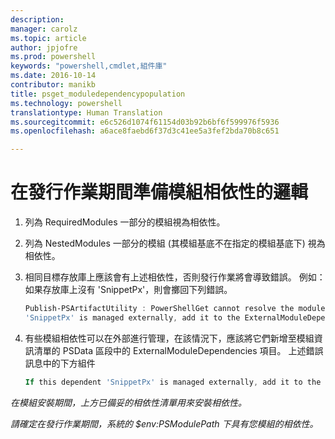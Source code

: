 ```yaml
---
description: 
manager: carolz
ms.topic: article
author: jpjofre
ms.prod: powershell
keywords: "powershell,cmdlet,組件庫"
ms.date: 2016-10-14
contributor: manikb
title: psget_moduledependencypopulation
ms.technology: powershell
translationtype: Human Translation
ms.sourcegitcommit: e6c526d1074f61154d03b92b6bf6f599976f5936
ms.openlocfilehash: a6ace8faebd6f37d3c41ee5a3fef2bda70b8c651

---
```


# 在發行作業期間準備模組相依性的邏輯
1.  列為 RequiredModules 一部分的模組視為相依性。
2.  列為 NestedModules 一部分的模組 (其模組基底不在指定的模組基底下) 視為相依性。

3.  相同目標存放庫上應該會有上述相依性，否則發行作業將會導致錯誤。
    例如：如果存放庫上沒有 'SnippetPx'，則會擲回下列錯誤。
    ```powershell
    Publish-PSArtifactUtility : PowerShellGet cannot resolve the module dependency 'SnippetPx' of the module 'TypePx' on the repository 'LocalRepo'. Verify that the dependent module 'SnippetPx' is available in the repository 'LocalRepo'. If this dependent
    'SnippetPx' is managed externally, add it to the ExternalModuleDependencies entry in the PSData section of the module manifest.
    ```
4.  有些模組相依性可以在外部進行管理，在該情況下，應該將它們新增至模組資訊清單的 PSData 區段中的 ExternalModuleDependencies 項目。
    上述錯誤訊息中的下方組件
    ```powershell
    If this dependent 'SnippetPx' is managed externally, add it to the ExternalModuleDependencies entry in the PSData section of the module manifest.
    ```

*在模組安裝期間，上方已備妥的相依性清單用來安裝相依性。*

*請確定在發行作業期間，系統的 $env:PSModulePath 下具有您模組的相依性。*




<!--HONumber=Oct16_HO2-->



